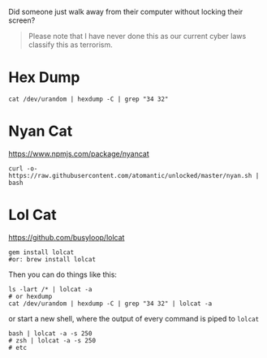 Did someone just walk away from their computer without locking their screen?

> Please note that I have never done this as our current cyber laws classify this as terrorism.

# Hex Dump
```
cat /dev/urandom | hexdump -C | grep "34 32"
```

# Nyan Cat
https://www.npmjs.com/package/nyancat
```
curl -o- https://raw.githubusercontent.com/atomantic/unlocked/master/nyan.sh | bash
```

# Lol Cat
https://github.com/busyloop/lolcat

```
gem install lolcat
#or: brew install lolcat
```

Then you can do things like this:
```
ls -lart /* | lolcat -a
# or hexdump
cat /dev/urandom | hexdump -C | grep "34 32" | lolcat -a
```

or start a new shell, where the output of every command is piped to `lolcat`
```
bash | lolcat -a -s 250
# zsh | lolcat -a -s 250
# etc
```


